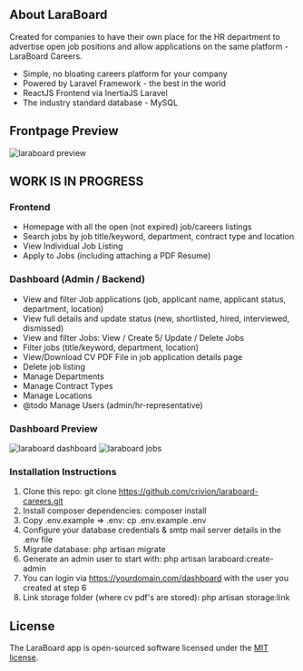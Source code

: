## About LaraBoard

Created for companies to have their own place for the HR department to advertise open job positions and allow applications on the same platform - LaraBoard Careers.

-   Simple, no bloating careers platform for your company
-   Powered by Laravel Framework - the best in the world
-   ReactJS Frontend via InertiaJS Laravel
-   The industry standard database - MySQL

## Frontpage Preview

![laraboard preview](https://raw.githubusercontent.com/crivion/laraboard-careers/master/public/assets/images/laraboard-preview.png)

## WORK IS IN PROGRESS

### Frontend

-   Homepage with all the open (not expired) job/careers listings
-   Search jobs by job title/keyword, department, contract type and location
-   View Individual Job Listing
-   Apply to Jobs (including attaching a PDF Resume)

### Dashboard (Admin / Backend)

-   View and filter Job applications (job, applicant name, applicant status, department, location)
-   View full details and update status (new, shortlisted, hired, interviewed, dismissed)
-   View and filter Jobs: View / Create 5/ Update / Delete Jobs
-   Filter jobs (title/keyword, department, location)
-   View/Download CV PDF File in job application details page
- Delete job listing
- Manage Departments
-  Manage Contract Types
- Manage Locations
- @todo Manage Users (admin/hr-representative)

### Dashboard Preview
![laraboard dashboard](https://raw.githubusercontent.com/crivion/laraboard-careers/master/public/assets/images/admin-dashboard.png)
![laraboard jobs](https://raw.githubusercontent.com/crivion/laraboard-careers/master/public/assets/images/admin-jobs.png)

### Installation Instructions
1) Clone this repo: git clone https://github.com/crivion/laraboard-careers.git
2) Install composer dependencies: composer install
3) Copy .env.example => .env: cp .env.example .env
4) Configure your database credentials & smtp mail server details in the .env file
5) Migrate database: php artisan migrate
6) Generate an admin user to start with: php artisan laraboard:create-admin
7) You can login via https://yourdomain.com/dashboard with the user you created at step 6
8) Link storage folder (where cv pdf's are stored): php artisan storage:link


## License

The LaraBoard app is open-sourced software licensed under the [MIT license](https://opensource.org/licenses/MIT).

